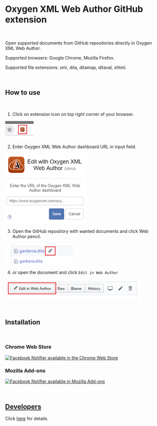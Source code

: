 # Oxygen XML Web Author GitHub extension

<br/>

Open supported documents from GitHub repositories directly in Oxygen XML Web Author.

Supported browsers: Google Chrome, Mozilla Firefox.

Supported file extensions: xml, dita, ditamap, ditaval, xhtml.

<br/>

## How to use

<br/>

1) Click on extension icon on top right corner of your browser.

![Screenshot](docs/pos.png)


2) Enter Oxygen XML Web Author dashboard URL in input field.

![Screenshot](docs/ex.png)


3) Open the GitHub repository with wanted documents and click Web Author pencil.

![Screenshot](docs/ex1.png)


4) or open the document and click ```Edit in Web Author```

![Screenshot](docs/ex2.png)

<br/>

## Installation

<br/>

### Chrome Web Store  
[![Facebook Notifier available in the Chrome Web Store](https://developer.chrome.com/webstore/images/ChromeWebStore_BadgeWBorder_v2_206x58.png)](#)


### Mozilla Add-ons
[![Facebook Notifier available in Mozilla Add-ons](https://addons.cdn.mozilla.net/static/img/addons-buttons/AMO-button_1.png)](#)

<br/>

## [Developers](docs/DEV.md)

Click [here](docs/DEV.md) for details.


